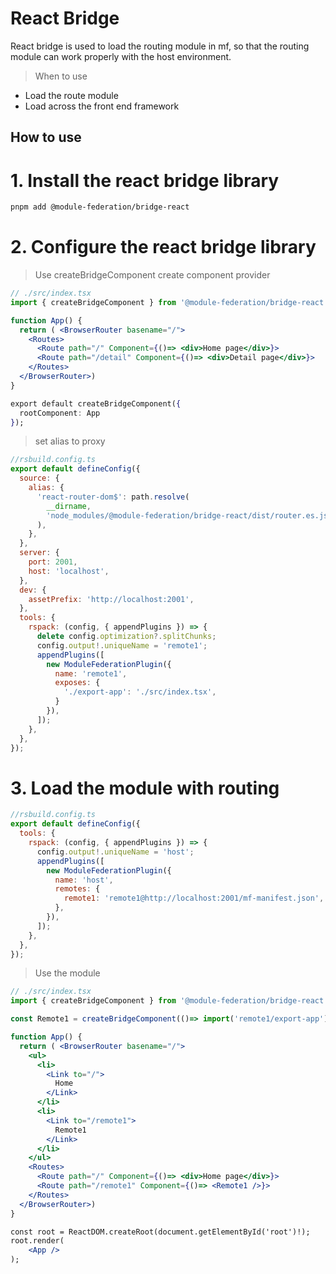 # React Bridge

React bridge is used to load the routing module in mf, so that the routing module can work properly with the host environment.

> When to use

* Load the route module
* Load across the front end framework


## How to use

# 1. Install the react bridge library

```bash
pnpm add @module-federation/bridge-react
```

# 2. Configure the react bridge library

> Use createBridgeComponent create component provider

```jsx
// ./src/index.tsx
import { createBridgeComponent } from '@module-federation/bridge-react';

function App() {
  return ( <BrowserRouter basename="/">
    <Routes>
      <Route path="/" Component={()=> <div>Home page</div>}>
      <Route path="/detail" Component={()=> <div>Detail page</div>}>
    </Routes>
  </BrowserRouter>)
}

export default createBridgeComponent({
  rootComponent: App
});
```

> set alias to proxy

```js
//rsbuild.config.ts
export default defineConfig({
  source: {
    alias: {
      'react-router-dom$': path.resolve(
        __dirname,
        'node_modules/@module-federation/bridge-react/dist/router.es.js',
      ),
    },
  },
  server: {
    port: 2001,
    host: 'localhost',
  },
  dev: {
    assetPrefix: 'http://localhost:2001',
  },
  tools: {
    rspack: (config, { appendPlugins }) => {
      delete config.optimization?.splitChunks;
      config.output!.uniqueName = 'remote1';
      appendPlugins([
        new ModuleFederationPlugin({
          name: 'remote1',
          exposes: {
            './export-app': './src/index.tsx',
          }
        }),
      ]);
    },
  },
});
```

# 3. Load the module with routing

```js
//rsbuild.config.ts
export default defineConfig({
  tools: {
    rspack: (config, { appendPlugins }) => {
      config.output!.uniqueName = 'host';
      appendPlugins([
        new ModuleFederationPlugin({
          name: 'host',
          remotes: {
            remote1: 'remote1@http://localhost:2001/mf-manifest.json',
          },
        }),
      ]);
    },
  },
});
```

> Use the module

```jsx
// ./src/index.tsx
import { createBridgeComponent } from '@module-federation/bridge-react';

const Remote1 = createBridgeComponent(()=> import('remote1/export-app'));

function App() {
  return ( <BrowserRouter basename="/">
    <ul>
      <li>
        <Link to="/">
          Home
        </Link>
      </li>
      <li>
        <Link to="/remote1">
          Remote1
        </Link>
      </li>
    </ul>
    <Routes>
      <Route path="/" Component={()=> <div>Home page</div>}>
      <Route path="/remote1" Component={()=> <Remote1 />}>
    </Routes>
  </BrowserRouter>)
}

const root = ReactDOM.createRoot(document.getElementById('root')!);
root.render(
    <App />
);
```


